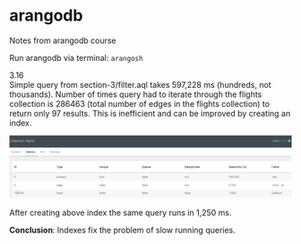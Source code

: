 # arangodb
Notes from arangodb course

Run arangodb via terminal: `arangosh`

3.16 <br>
Simple query from section-3/filter.aql takes 597,228 ms (hundreds, not thousands). Number of times query had to iterate through the flights collection is 286463 (total number of edges in the flights collection) to return only 97 results. This is inefficient and can be improved by creating an index.

![Alt text](image.png)

After creating above index the same query runs in 1,250 ms.

**Conclusion**: Indexes fix the problem of slow running queries.